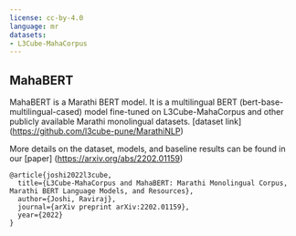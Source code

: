 ```yaml
---
license: cc-by-4.0
language: mr
datasets:
- L3Cube-MahaCorpus
---
```


## MahaBERT
MahaBERT is a Marathi BERT model. It is a multilingual BERT (bert-base-multilingual-cased) model fine-tuned on L3Cube-MahaCorpus and other publicly available Marathi monolingual datasets. 
[dataset link] (https://github.com/l3cube-pune/MarathiNLP)

More details on the dataset, models, and baseline results can be found in our [paper] (https://arxiv.org/abs/2202.01159)

```
@article{joshi2022l3cube,
  title={L3Cube-MahaCorpus and MahaBERT: Marathi Monolingual Corpus, Marathi BERT Language Models, and Resources},
  author={Joshi, Raviraj},
  journal={arXiv preprint arXiv:2202.01159},
  year={2022}
}
```
